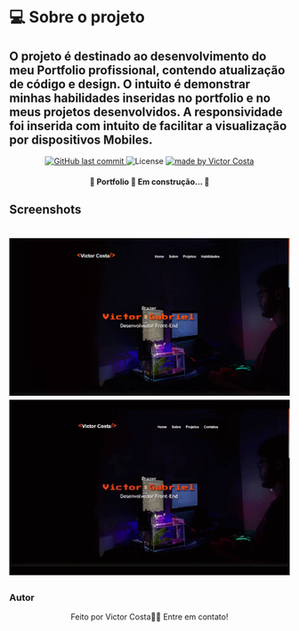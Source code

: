 
# 💻 Sobre o projeto

O projeto é destinado ao desenvolvimento do meu Portfolio profissional, 
contendo atualização de código e design. O intuito é demonstrar minhas  habilidades inseridas no portfolio e no meus projetos desenvolvidos.
A responsividade foi inserida com intuito de facilitar a visualização por dispositivos Mobiles.
---
<p align="center">

<a href="https://github.com/VictorCeSilva/Portifolio/commits/master">
    <img alt="GitHub last commit" src="https://img.shields.io/github/last-commit/VictorCeSilva/Portifolio">
  </a>


<img alt="License" src="https://img.shields.io/badge/license-MIT-brightgreen">
   <a href="https://github.com/VictorCeSilva/Portifolio/stargazers">
   
  </a>

<a href="https://rocketseat.com.br">
    <img alt="made by Victor Costa" src="https://img.shields.io/badge/made%20by-VictorCosta-%237519C1">
</a>

</p>
<h4 align="center"> 
	🚧  Portfolio 🚀 Em construção...  🚧
</h4>

## Screenshots 	

<h1 align="center">
  <img alt="Home" title="#Home de Portfolio" src="print-home.png" />  	
  <img alt="Gif" title="#Gif do Portfolio" src="/gifs/gif_portfolio.gif" />
</h1>

### Autor


<p align="center">
Feito por Victor Costa👋🏽 Entre em contato! 

  </p>


